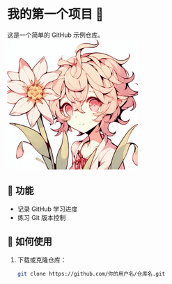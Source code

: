# 我的第一个项目 🎉  

这是一个简单的 GitHub 示例仓库。  
<img src="0001.jpg" alt="My Image" width="300" />




## 📌 功能  
- 记录 GitHub 学习进度  
- 练习 Git 版本控制  

## 🚀 如何使用  
1. 下载或克隆仓库：  
   ```bash
   git clone https://github.com/你的用户名/仓库名.git
